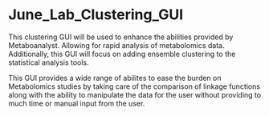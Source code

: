 # June_Lab_Clustering_GUI
This clustering GUI will be used to enhance the abilities provided by Metaboanalyst. Allowing for rapid analysis of metabolomics data. 
Additionally, this GUI will focus on adding ensemble clustering to the statistical analysis tools. 



This GUI provides a wide range of abilites to ease the burden on Metabolomics studies by taking care of the comparison of linkage functions along with the ability to
manipulate the data for the user without providing to much time or manual input from the user. 
